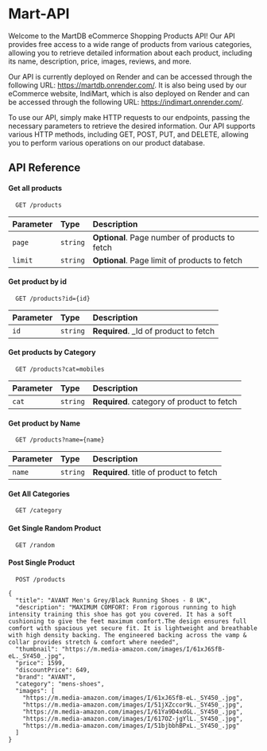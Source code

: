 # Mart-API

Welcome to the MartDB eCommerce Shopping Products API! Our API provides free access to a wide range of products from various categories, allowing you to retrieve detailed information about each product, including its name, description, price, images, reviews, and more.

Our API is currently deployed on Render and can be accessed through the following URL: https://martdb.onrender.com/. It is also being used by our eCommerce website, IndiMart, which is also deployed on Render and can be accessed through the following URL: https://indimart.onrender.com/.

To use our API, simply make HTTP requests to our endpoints, passing the necessary parameters to retrieve the desired information. Our API supports various HTTP methods, including GET, POST, PUT, and DELETE, allowing you to perform various operations on our product database.


## API Reference

#### Get all products

```http
  GET /products
```

| Parameter | Type     | Description                       |
| :-------- | :------- | :-------------------------------- |
| `page`      | `string` | **Optional**. Page number of products to fetch                     
| `limit`      | `string` | **Optional**. Page limit of products to fetch |

#### Get product by id

```http
  GET /products?id={id}
```

| Parameter | Type     | Description                       |
| :-------- | :------- | :-------------------------------- |
| `id`      | `string` | **Required**. _Id of product to fetch |

#### Get products by Category

```http
  GET /products?cat=mobiles
```

| Parameter | Type     | Description                       |
| :-------- | :------- | :-------------------------------- |
| `cat`      | `string` | **Required**. category of product to fetch |

#### Get product by Name

```http
  GET /products?name={name}
```

| Parameter | Type     | Description                       |
| :-------- | :------- | :-------------------------------- |
| `name`      | `string` | **Required**. title of product to fetch |

#### Get All Categories

```http
  GET /category
```

#### Get Single Random Product

```http
  GET /random
```
#### Post Single Product

```http
  POST /products
```

```
{
  "title": "AVANT Men's Grey/Black Running Shoes - 8 UK",
  "description": "MAXIMUM COMFORT: From rigorous running to high intensity training this shoe has got you covered. It has a soft cushioning to give the feet maximum comfort.The design ensures full comfort with spacious yet secure fit. It is lightweight and breathable with high density backing. The engineered backing across the vamp & collar provides stretch & comfort where needed",
  "thumbnail": "https://m.media-amazon.com/images/I/61xJ6SfB-eL._SY450_.jpg",
  "price": 1599,
  "discountPrice": 649,
  "brand": "AVANT",
  "category": "mens-shoes",
  "images": [
    "https://m.media-amazon.com/images/I/61xJ6SfB-eL._SY450_.jpg",
    "https://m.media-amazon.com/images/I/51jXZccor9L._SY450_.jpg",
    "https://m.media-amazon.com/images/I/61Ya9D4xdGL._SY450_.jpg",
    "https://m.media-amazon.com/images/I/617OZ-jgYlL._SY450_.jpg",
    "https://m.media-amazon.com/images/I/51bjbbhBPxL._SY450_.jpg"
  ]
}
```
